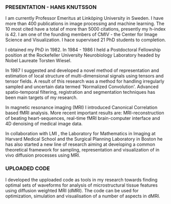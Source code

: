 ### PRESENTATION - HANS KNUTSSON

I am currently Professor Emeritus at Linköping University in Sweden. I have more than 400 publications in image processing
and machine learning. The 10 most cited have a total of more than 5000 citations, presently my h-index is 42. I am one of the founding members of CMIV - the Center for Image Science and Visualization. I hace supervised 21 PhD students to completion.

I obtained my PhD in 1982. In 1984 - 1986 I held a Postdoctoral Fellowship position at the Rockefeller University Neurobiology Laboratory headed by Nobel Laureate Torsten Wiesel.

In 1987 I suggested and developed a novel method of representation and estimation of local structure of multi-dimensional signals using tensors and tensor fields. A result of this research was a method for handling irregularly sampled and uncertain data termed 'Normalized Convolution'. Advanced spatio-temporal filtering, registration and segmentation techniques has been main targets of my research.

In magnetic resonance imaging (MRI) I introduced Canonical Correlation based fMRI analysis. More recent important results are: MRI-reconstruction of beating heart-sequences, real-time fMRI brain-computer interface and 4D denoising of medical image data.

In collaboration with LMI , the Laboratory for Mathematics in Imaging at Harvard Medical School and the Surgical Planning Laboratory in Boston he has also started a new line of research aiming at developing a common theoretical framework for sampling, representation and visualization of in vivo diffusion processes using MRI.

 
 ### UPLOADED CODE
 
 I developed the upploaded code as tools in my research towards finding optimal sets of waveforms for analysis
 of microstructural tissue features using diffusion weighted MRI (dMRI). The code can be used for optimization, simulation
 and visualisation of a number of aspects in dMRI.
